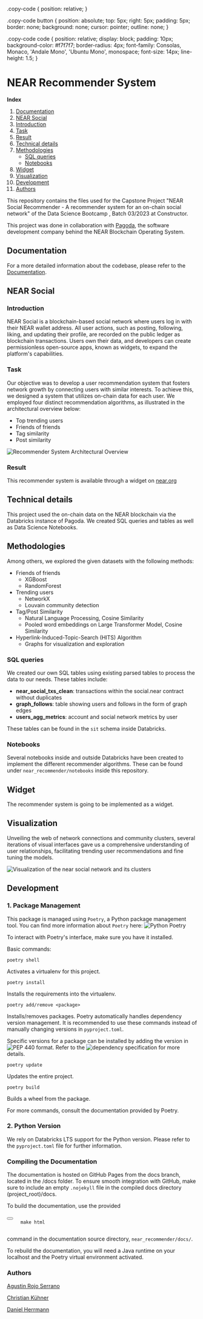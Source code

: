 .copy-code {
  position: relative;
}

.copy-code button {
  position: absolute;
  top: 5px;
  right: 5px;
  padding: 5px;
  border: none;
  background: none;
  cursor: pointer;
  outline: none;
}

.copy-code code {
  position: relative;
  display: block;
  padding: 10px;
  background-color: #f7f7f7;
  border-radius: 4px;
  font-family: Consolas, Monaco, 'Andale Mono', 'Ubuntu Mono', monospace;
  font-size: 14px;
  line-height: 1.5;
}


# NEAR Recommender System


**Index**

1. [Documentation](#documentation)
2. [NEAR Social](#near-social)
3. [Introduction](#introduction)
4. [Task](#task)
5. [Result](#result)
6. [Technical details](#technical-details)
7. [Methodologies](#methodologies)
   - [SQL queries](#sql-queries)
   - [Notebooks](#notebooks)
8. [Widget](#widget)
9. [Visualization](#visualization)
10. [Development](#development)
12. [Authors](#authors)


This repository contains the files used for the Capstone Project "NEAR Social Recommender - A recommender system for an on-chain social network" of the Data Science Bootcamp , Batch 03/2023 at Constructor.

This project was done in collaboration with [Pagoda](https://www.pagoda.co/), the software development company behind the NEAR Blockchain Operating System.

## Documentation

For a more detailed information about the codebase, please refer to the [Documentation](https://scopalaffairs.github.io/near_recommender/).


## NEAR Social

### Introduction

NEAR Social is a blockchain-based social network where users log in with their NEAR wallet address. All user actions, such as posting, following, liking, and updating their profile, are recorded on the public ledger as blockchain transactions. Users own their data, and developers can create permissionless open-source apps, known as widgets, to expand the platform's capabilities.

### Task

Our objective was to develop a user recommendation system that fosters network growth by connecting users with similar interests. To achieve this, we designed a system that utilizes on-chain data for each user. We employed four distinct recommendation algorithms, as illustrated in the architectural overview below:

- Top trending users
- Friends of friends
- Tag similarity 
- Post similarity

![Recommender System Architectural Overview](near_recommender/docs/images/Architecture.png)

### Result

This recommender system is available through a widget on [near.org](https://near.org/)

## Technical details

This project used the on-chain data on the NEAR blockchain via the Databricks instance of Pagoda. We created SQL queries and tables as well as Data Science Notebooks.

## Methodologies

Among others, we explored the given datasets with the following methods:

- Friends of friends
  - XGBoost
  - RandomForest
- Trending users
  - NetworkX
  - Louvain community detection
- Tag/Post Similarity
  - Natural Language Processing, Cosine Similarity
  - Pooled word embeddings on Large Transformer Model, Cosine Similarity
- Hyperlink-Induced-Topic-Search (HITS) Algorithm
  - Graphs for visualization and exploration

### SQL queries

We created our own SQL tables using existing parsed tables to process the data to our needs. These tables include:

- **near_social_txs_clean**: transactions within the social.near contract without duplicates
- **graph_follows**: table showing users and follows in the form of graph edges
- **users_agg_metrics**: account and social network metrics by user

These tables can be found in the `sit` schema inside Databricks.

### Notebooks

Several notebooks inside and outside Databricks have been created to implement the different recommender algorithms. These can be found under `near_recommender/notebooks` inside this repository.


## Widget

The recommender system is going to be implemented as a widget.


## Visualization

Unveiling the web of network connections and community clusters, several iterations of visual interfaces gave us a comprehensive understanding of user relationships, facilitating trending user recommendations and fine tuning the models.

![Visualization of the near social network and its clusters](near_recommender/docs/images/near_network_graph_still.png)


## Development

### 1. Package Management

This package is managed using `Poetry`, a Python package management tool. You can find more information about `Poetry` here: ![Python Poetry](https://python-poetry.org/docs/)

To interact with Poetry's interface, make sure you have it installed.

Basic commands:

`poetry shell`

Activates a virtualenv for this project.

`poetry install`

Installs the requirements into the virtualenv.

`poetry add/remove <package>`

Installs/removes packages. Poetry automatically handles dependency version management. It is recommended to use these commands instead of manually changing versions in `pyproject.toml`.

Specific versions for a package can be installed by adding the version in ![PEP 440](https://peps.python.org/pep-0440/) format. Refer to the ![dependency specification](https://python-poetry.org/docs/dependency-specification) for more details.

`poetry update`

Updates the entire project.

`poetry build`

Builds a wheel from the package.

For more commands, consult the documentation provided by Poetry.

### 2. Python Version

We rely on Databricks LTS support for the Python version. Please refer to the `pyproject.toml` file for further information.


### Compiling the Documentation

The documentation is hosted on GitHub Pages from the docs branch, located in the /docs folder. To ensure smooth integration with GitHub, make sure to include an empty `.nojekyll` file in the compiled docs directory (project_root)/docs.

To build the documentation, use the provided

<div class="copy-code">
  <button onclick="copyToClipboard(this)" title="Copy code">
    <svg xmlns="http://www.w3.org/2000/svg" viewBox="0 0 24 24">
      <path d="M0 0h24v24H0z" fill="none"/>
      <path d="M9 2a1 1 0 0 1 1 1v2h4V3a1 1 0 0 1 1-1h2a1 1 0 0 1 1 1v6h-2V6H4v12h8v2H3a1 1 0 0 1-1-1V3a1 1 0 0 1 1-1h6V2zm6 11h2v9h-2v-9zm-4-3h2v12h-2V10zm-4 3h2v9H7v-9zm8-8h2v6h-2V5z"/>
    </svg>
  </button>
  <code>
     make html
  </code>
</div>


command in the documentation source directory, `near_recommender/docs/`.

To rebuild the documentation, you will need a Java runtime on your localhost and the Poetry virtual environment activated.


### Authors

[Agustin Rojo Serrano](https://www.linkedin.com/in/rojoserrano/)

[Christian Kühner](https://www.linkedin.com/in/christian-k%C3%BChner-9295301b1/)

[Daniel Herrmann](https://www.linkedin.com/in/daniel-herrmann/)



